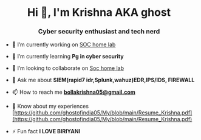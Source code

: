 <h1 align="center">Hi 👋, I'm Krishna AKA ghost</h1>
<h3 align="center">Cyber security enthusiast and tech nerd</h3>

- 🔭 I’m currently working on [SOC home lab](https://chat.whatsapp.com/GImLfLQXMS7GLgoEkKZs0R)

- 🌱 I’m currently learning **Pg in cyber security**

- 👯 I’m looking to collaborate on [Soc home lab](https://chat.whatsapp.com/GImLfLQXMS7GLgoEkKZs0R)

- 💬 Ask me about **SIEM(rapid7 idr,Splunk,wahuz)EDR,IPS/IDS, FIREWALL**

- 📫 How to reach me **bollakrishna05@gmail.com**

- 📄 Know about my experiences [https://github.com/ghostofindia05/My/blob/main/Resume_Krishna.pdf](https://github.com/ghostofindia05/My/blob/main/Resume_Krishna.pdf)

- ⚡ Fun fact **I LOVE BIRIYANI**


<p align="left">
</p>

